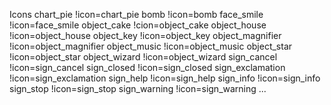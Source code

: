 Icons
    chart_pie   !icon=chart_pie
    bomb   !icon=bomb
    face_smile   !icon=face_smile
    object_cake    !cion=object_cake
    object_house    !icon=object_house
    object_key    !icon=object_key
    object_magnifier    !icon=object_magnifier
    object_music    !icon=object_music
    object_star    !icon=object_star
    object_wizard   !icon=object_wizard
    sign_cancel    !icon=sign_cancel
    sign_closed    !icon=sign_closed
    sign_exclamation    !icon=sign_exclamation
    sign_help    !icon=sign_help
    sign_info    !icon=sign_info
    sign_stop    !icon=sign_stop
    sign_warning    !icon=sign_warning
    ...

